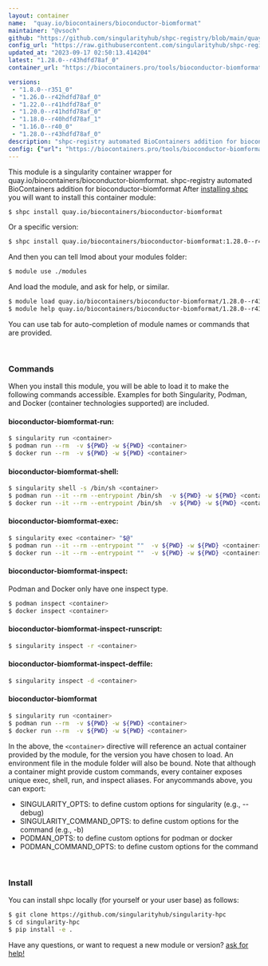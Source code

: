 ```yaml
---
layout: container
name:  "quay.io/biocontainers/bioconductor-biomformat"
maintainer: "@vsoch"
github: "https://github.com/singularityhub/shpc-registry/blob/main/quay.io/biocontainers/bioconductor-biomformat/container.yaml"
config_url: "https://raw.githubusercontent.com/singularityhub/shpc-registry/main/quay.io/biocontainers/bioconductor-biomformat/container.yaml"
updated_at: "2023-09-17 02:50:13.414204"
latest: "1.28.0--r43hdfd78af_0"
container_url: "https://biocontainers.pro/tools/bioconductor-biomformat"

versions:
 - "1.8.0--r351_0"
 - "1.26.0--r42hdfd78af_0"
 - "1.22.0--r41hdfd78af_0"
 - "1.20.0--r41hdfd78af_0"
 - "1.18.0--r40hdfd78af_1"
 - "1.16.0--r40_0"
 - "1.28.0--r43hdfd78af_0"
description: "shpc-registry automated BioContainers addition for bioconductor-biomformat"
config: {"url": "https://biocontainers.pro/tools/bioconductor-biomformat", "maintainer": "@vsoch", "description": "shpc-registry automated BioContainers addition for bioconductor-biomformat", "latest": {"1.28.0--r43hdfd78af_0": "sha256:463ad051acf9ac6875b98a1e5da657204bc8b644af095222927e29552a751a7e"}, "tags": {"1.8.0--r351_0": "sha256:53ea0ba24cf1b038ef84ef86b7dfcac96582675caf374b45de206dacac7dabf9", "1.26.0--r42hdfd78af_0": "sha256:b626cc9aeda70c955b5d17c11b41cbe2b9fab466621ad2080456163286f3baf0", "1.22.0--r41hdfd78af_0": "sha256:fa26c6b1abea085b296391a64cfdd8ee3d88f118fb8cc047ab9014764b796239", "1.20.0--r41hdfd78af_0": "sha256:64f8d6b13662fec97053122c8e8cd0d25b012c851931edda13116851cdd23a59", "1.18.0--r40hdfd78af_1": "sha256:d56452aea777a469305ad5ba097268689178a11aac9a6f9e24d33b1c1edfa982", "1.16.0--r40_0": "sha256:4239eb75dbedf61842d4e9669461bf7b325e0f9adea79ce5eda9c21d987193d8", "1.28.0--r43hdfd78af_0": "sha256:463ad051acf9ac6875b98a1e5da657204bc8b644af095222927e29552a751a7e"}, "docker": "quay.io/biocontainers/bioconductor-biomformat"}
---
```


This module is a singularity container wrapper for quay.io/biocontainers/bioconductor-biomformat.
shpc-registry automated BioContainers addition for bioconductor-biomformat
After [installing shpc](#install) you will want to install this container module:


```bash
$ shpc install quay.io/biocontainers/bioconductor-biomformat
```

Or a specific version:

```bash
$ shpc install quay.io/biocontainers/bioconductor-biomformat:1.28.0--r43hdfd78af_0
```

And then you can tell lmod about your modules folder:

```bash
$ module use ./modules
```

And load the module, and ask for help, or similar.

```bash
$ module load quay.io/biocontainers/bioconductor-biomformat/1.28.0--r43hdfd78af_0
$ module help quay.io/biocontainers/bioconductor-biomformat/1.28.0--r43hdfd78af_0
```

You can use tab for auto-completion of module names or commands that are provided.

<br>

### Commands

When you install this module, you will be able to load it to make the following commands accessible.
Examples for both Singularity, Podman, and Docker (container technologies supported) are included.

#### bioconductor-biomformat-run:

```bash
$ singularity run <container>
$ podman run --rm  -v ${PWD} -w ${PWD} <container>
$ docker run --rm  -v ${PWD} -w ${PWD} <container>
```

#### bioconductor-biomformat-shell:

```bash
$ singularity shell -s /bin/sh <container>
$ podman run --it --rm --entrypoint /bin/sh  -v ${PWD} -w ${PWD} <container>
$ docker run --it --rm --entrypoint /bin/sh  -v ${PWD} -w ${PWD} <container>
```

#### bioconductor-biomformat-exec:

```bash
$ singularity exec <container> "$@"
$ podman run --it --rm --entrypoint ""  -v ${PWD} -w ${PWD} <container> "$@"
$ docker run --it --rm --entrypoint ""  -v ${PWD} -w ${PWD} <container> "$@"
```

#### bioconductor-biomformat-inspect:

Podman and Docker only have one inspect type.

```bash
$ podman inspect <container>
$ docker inspect <container>
```

#### bioconductor-biomformat-inspect-runscript:

```bash
$ singularity inspect -r <container>
```

#### bioconductor-biomformat-inspect-deffile:

```bash
$ singularity inspect -d <container>
```



#### bioconductor-biomformat

```bash
$ singularity run <container>
$ podman run --rm  -v ${PWD} -w ${PWD} <container>
$ docker run --rm  -v ${PWD} -w ${PWD} <container>
```


In the above, the `<container>` directive will reference an actual container provided
by the module, for the version you have chosen to load. An environment file in the
module folder will also be bound. Note that although a container
might provide custom commands, every container exposes unique exec, shell, run, and
inspect aliases. For anycommands above, you can export:

 - SINGULARITY_OPTS: to define custom options for singularity (e.g., --debug)
 - SINGULARITY_COMMAND_OPTS: to define custom options for the command (e.g., -b)
 - PODMAN_OPTS: to define custom options for podman or docker
 - PODMAN_COMMAND_OPTS: to define custom options for the command

<br>

### Install

You can install shpc locally (for yourself or your user base) as follows:

```bash
$ git clone https://github.com/singularityhub/singularity-hpc
$ cd singularity-hpc
$ pip install -e .
```

Have any questions, or want to request a new module or version? [ask for help!](https://github.com/singularityhub/singularity-hpc/issues)